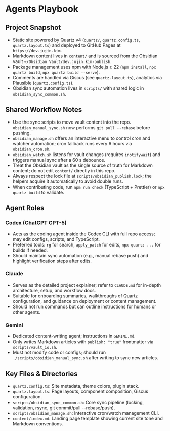 # Agents Playbook

## Project Snapshot
- Static site powered by Quartz v4 (`quartz/`, `quartz.config.ts`, `quartz.layout.ts`) and deployed to GitHub Pages at `https://dev.jujin.kim`.
- Markdown content lives in `content/` and is sourced from the Obsidian vault `~/Obsidian Vault/dev.jujin.kim-publish`.
- Package management uses npm with Node.js ≥ 22 (`npm install`, `npx quartz build`, `npx quartz build --serve`).
- Comments are handled via Giscus (see `quartz.layout.ts`), analytics via Plausible (`quartz.config.ts`).
- Obsidian sync automation lives in `scripts/` with shared logic in `obsidian_sync_common.sh`.

## Shared Workflow Notes
- Use the sync scripts to move vault content into the repo. `obsidian_manual_sync.sh` now performs `git pull --rebase` before pushing.
- `obsidian_manage.sh` offers an interactive menu to control cron and watcher automation; cron fallback runs every 6 hours via `obsidian_cron.sh`.
- `obsidian_watch.sh` listens for vault changes (requires `inotifywait`) and triggers manual sync after a 60 s debounce.
- Treat the Obsidian vault as the single source of truth for Markdown content; do not edit `content/` directly in this repo.
- Always respect the lock file at `scripts/obsidian_publish.lock`; the helpers acquire it automatically to avoid double runs.
- When contributing code, run `npm run check` (TypeScript + Prettier) or `npx quartz build` to validate.

## Agent Roles

### Codex (ChatGPT GPT-5)
- Acts as the coding agent inside the Codex CLI with full repo access; may edit configs, scripts, and TypeScript.
- Preferred tools: `rg` for search, `apply_patch` for edits, `npx quartz ...` for builds if needed.
- Should maintain sync automation (e.g., manual rebase push) and highlight verification steps after edits.

### Claude
- Serves as the detailed project explainer; refer to `CLAUDE.md` for in-depth architecture, setup, and workflow docs.
- Suitable for onboarding summaries, walkthroughs of Quartz configuration, and guidance on deployment or content management.
- Should not run commands but can outline instructions for humans or other agents.

### Gemini
- Dedicated content-writing agent; instructions in `GEMINI.md`.
- Only writes Markdown articles with `publish: "true"` frontmatter via `scripts/vault_io.sh`.
- Must not modify code or configs; should run `./scripts/obsidian_manual_sync.sh` after writing to sync new articles.

## Key Files & Directories
- `quartz.config.ts`: Site metadata, theme colors, plugin stack.
- `quartz.layout.ts`: Page layouts, component composition, Giscus configuration.
- `scripts/obsidian_sync_common.sh`: Core sync pipeline (locking, validation, rsync, git commit/pull --rebase/push).
- `scripts/obsidian_manage.sh`: Interactive cron/watch management CLI.
- `content/index.md`: Landing page template showing current site tone and Markdown conventions.
